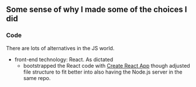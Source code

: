 ## Some sense of why I made some of the choices I did

### Code

There are lots of alternatives in the JS world.

- front-end technology: React. As dictated
  - bootstrapped the React code with [Create React App](https://create-react-app.dev/)
    though adjusted file structure to fit better into also having the Node.js
    server in the same repo.
